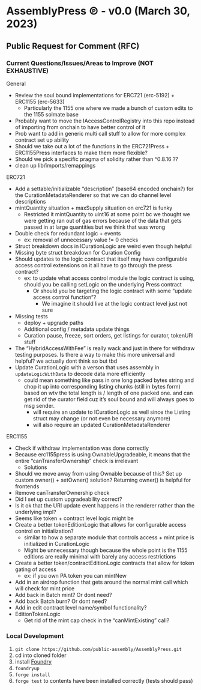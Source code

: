 # AssemblyPress ℗ - v0.0 (March 30, 2023)

## Public Request for Comment (RFC)

### Current Questions/Issues/Areas to Improve (NOT EXHAUSTIVE)

General
- Review the soul bound implementations for ERC721 (erc-5192) + ERC1155 (erc-5633)
    - Particularly the 1155 one where we made a bunch of custom edits to the 1155 solmate base
- Probably want to move the IAccessControlRegistry into this repo instead of importing from onchain to have better control of it
- Prob want to add in generic multi call stuff to allow for more complex contract set up ability
- Should we take out a lot of the functions in the ERC721Press + ERC1155Press interfaces to make them more flexible?
- Should we pick a specific pragma of solidity rather than ^0.8.16 ??
- clean up lib/imports/remappings

ERC721
- Add a settable/initializable “description” (base64 encoded onchain?) for the CurationMetadataRenderer so that we can do channel level descriptions
- mintQuantity situation + maxSupply situation on erc721 is funky
    - Restricted it mintQuantity to uint16 at some point bc we thought we were getting ran out of gas errors because of the data that gets passed in at large quantities but we think that was wrong
- Double check for redundant logic + events
    - ex: removal of unnecessary value != 0 checks
- Struct breakdown docs in ICurationLogic are weird even though helpful
- Missing byte struct breakdown for Curation Config
- Should updates to the logic contract that itself may have configurable access control extensions on it all have to go through the press contract?
    - ex: to update what access control module the logic contract is using, should you be calling setLogic on the underlying Press contract
        - Or should you be targeting the logic contract with some “update access control function”?
            - We imagine it should live at the logic contract level just not sure
- Missing tests 
    - deploy + upgrade paths
    - Additional config / metadata update things
    - Curation pause, freeze, sort orders, get listings for curator, tokenURI stuff
- The “HybridAccessWithFee” is really wack and just in there for withdraw testing purposes. Is there a way to make this more universal and helpful? we actually dont think so but tbd
- Update CurationLogic with a verson that uses assembly in `updateLogicWithData` to decode data more efficiently
    - could mean something like pass in one long packed bytes string and chop it up into corresponding listing chunks (still in bytes form) based on wtv the total length is / length of one packed one. and can get rid of the curator field cuz it’s soul bound and will always goes to msg sender. 
        - will require an update to ICurationLogic as well since the Listing struct may change (or not even be necessary anymore)
        - will also require an updated CurationMetadataRenderer

ERC1155
- Check if withdraw implementation was done correctly
- Because erc1155press is using OwnableUpgradeable, it means that the entire “canTransferOwnership” check is irrelevant
    - Solutions
- Should we move away from using Ownable because of this? Set up custom owner() + setOwner() solution? Returning owner() is helpful for frontends
- Remove canTransferOwnership check
- Did I set up custom upgradeability correct?
- Is it ok that the URI update event happens in the renderer rather than the underlying impl?
- Seems like token + contract level logic might be  
- Create a better tokenEditionLogic that allows for configurable access control on initialization?
    - similar to how a separate module that controls access + mint price is initialized in CurationLogic
    - Might be unnecessary though because the whole point is the 1155 editions are really minimal with barely any access restrictions
- Create a better token/contractEditionLogic contracts that allow for token gating of access
    - ex: if you own PA token you can mintNew
- Add in an airdrop function that gets around the normal mint call which will check for mint price
- Add back in Batch mint? Or dont need?
- Add back Batch burn? Or dont need?
- Add in edit contract level name/symbol functionality?
- EditionTokenLogic
    - Get rid of the mint cap check in the “canMintExisting” call?

### Local Development

1. `git clone https://github.com/public-assembly/AssemblyPress.git`
2. cd into cloned folder
3. install [Foundry](https://github.com/foundry-rs/foundry)
4. `foundryup`
5. `forge install`
6. `forge test` to contents have been installed correctly (tests should pass)
